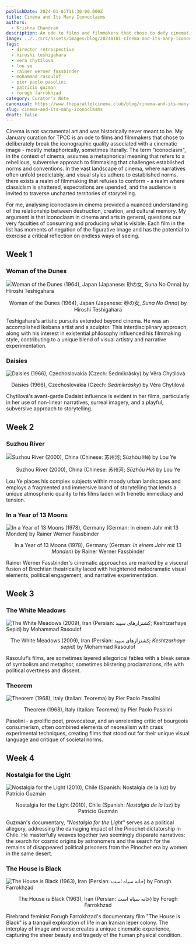 ```yaml
---
publishDate: 2024-01-01T11:30:00.000Z
title: Cinema and Its Many Iconoclasms
authors:
  - Krishna Chandran
description: An ode to films and filmmakers that chose to defy cinematic norms by challenging the symbolic or literal representations associated with a cinematic image.
image: ../../src/assets/images/blog/20240101-cinema-and-its-many-iconoclasms.jpeg
tags:
  - director retrospective
  - hiroshi teshigahara
  - vera chytilova
  - lou ye
  - rainer werner fassbinder
  - mohammad rasoulof
  - pier paolo pasolini
  - patricio guzman
  - forugh farrokhzad
category: Curator's Note
canonical: https://www.theparallelcinema.club/blog/cinema-and-its-many-iconoclasms
slug: cinema-and-its-many-iconoclasms
draft: false
---
```


<!-- markdownlint-configure-file {
  "no-inline-html": {
    "allowed_elements": [
      "center", "em"
    ]
  }
} -->

Cinema is not sacramental art and was historically never meant to be. My January curation for TPCC is an ode to films and filmmakers that chose to deliberately break the iconographic quality associated with a cinematic image - mostly metaphorically, sometimes literally. The term "iconoclasm", in the context of cinema, assumes a metaphorical meaning that refers to a rebellious, subversive approach to filmmaking that challenges established norms and conventions. In the vast landscape of cinema, where narratives often unfold predictably, and visual styles adhere to established norms, there exists a realm of filmmaking that refuses to conform - a realm where classicism is shattered, expectations are upended, and the audience is invited to traverse uncharted territories of storytelling.

For me, analysing iconoclasm in cinema provided a nuanced understanding of the relationship between destruction, creation, and cultural memory. My argument is that iconoclasm in cinema and arts in general, questions our very faculties of consuming and producing what is visible. Each film in the list has moments of negation of the figurative image and has the potential to exercise a critical reflection on endless ways of seeing.

## Week 1

### Woman of the Dunes

![Woman of the Dunes (1964), Japan (Japanese: 砂の女, Suna No Onna) by Hiroshi Teshigahara](https://www.themoviedb.org/t/p/original/sjsUQcUWLd38O3EE3WXdo8SEIdv.jpg)
<center>Woman of the Dunes (1964), Japan (Japanese: 砂の女, <em>Suna No Onna</em>) by Hiroshi Teshigahara</center>

Teshigahara's artistic pursuits extended beyond cinema. He was an accomplished Ikebana artist and a sculptor. This interdisciplinary approach, along with his interest in existential philosophy influenced his filmmaking style, contributing to a unique blend of visual artistry and narrative experimentation.

### Daisies

![Daisies (1966), Czechoslovakia (Czech: Sedmikrásky) by Věra Chytilová](https://www.themoviedb.org/t/p/original/A1Ajyl9qdUvK94ABteqEelk6M1Q.jpg)
<center>Daisies (1966), Czechoslovakia (Czech: <em>Sedmikrásky</em>) by Věra Chytilová</center>

Chytilová's avant-garde Dadaist influence is evident in her films, particularly in her use of non-linear narratives, surreal imagery, and a playful, subversive approach to storytelling.

## Week 2

### Suzhou River

![Suzhou River (2000), China (Chinese: 苏州河; Sūzhōu Hé) by Lou Ye](https://www.themoviedb.org/t/p/original/jKvRdqQRuAzdT5fx4lVUDFumyRH.jpg)
<center>Suzhou River (2000), China (Chinese: 苏州河; <em>Sūzhōu Hé</em>) by Lou Ye</center>

Lou Ye places his complex subjects within moody urban landscapes and employs a fragmented and immersive brand of storytelling that lends a unique atmospheric quality to his films laden with frenetic immediacy and tension.

### In a Year of 13 Moons

![In a Year of 13 Moons (1978), Germany (German: In einem Jahr mit 13 Monden) by Rainer Werner Fassbinder](https://www.themoviedb.org/t/p/original/rgduSnz2ETdKPk1D3QigAceEqny.jpg)
<center>In a Year of 13 Moons (1978), Germany (German: <em>In einem Jahr mit 13 Monden</em>) by Rainer Werner Fassbinder</center>

Rainer Werner Fassbinder's cinematic approaches are marked by a visceral fusion of Brechtian theatricality laced with heightened melodramatic visual elements, political engagement, and narrative experimentation.

## Week 3

### The White Meadows

![The White Meadows (2009), Iran (Persian: کشتزارهای سپید; Keshtzarhaye Sepid) by Mohammad Rasoulof](https://www.themoviedb.org/t/p/original/l8v7qikcKlW9qbwNQ7ZmndC6y5H.jpg)
<center>The White Meadows (2009), Iran (Persian: کشتزارهای سپید; <em>Keshtzarhaye sepid</em>) by Mohammad Rasoulof</center>

Rasouluf’s films, are sometimes layered allegorical fables with a bleak sense of symbolism and metaphor, sometimes blistering proclamations, rife with political overtness and dissent.

### Theorem

![Theorem (1968), Italy (Italian: Teorema) by Pier Paolo Pasolini](https://www.themoviedb.org/t/p/original/5LLUPjxGS7Yzts03dr1lcDi5TCK.jpg)
<center>Theorem (1968), Italy (Italian: <em>Teorema</em>) by Pier Paolo Pasolini</center>

Pasolini - a prolific poet, provocateur, and an unrelenting critic of bourgeois consumerism, often combined elements of neorealism with crass experimental techniques, creating films that stood out for their unique visual language and critique of societal norms.

## Week 4

### Nostalgia for the Light

![Nostalgia for the Light (2010), Chile (Spanish: Nostalgia de la luz) by Patricio Guzmán](https://www.themoviedb.org/t/p/original/tCKmhgt72QgfbyDb3S6FL6m9Wd3.jpg)
<center>Nostalgia for the Light (2010), Chile (Spanish: <em>Nostalgia de la luz</em>) by Patricio Guzmán</center>

Guzmán's documentary, *"Nostalgia for the Light"* serves as a political allegory, addressing the damaging impact of the Pinochet dictatorship in Chile. He masterfully weaves together two seemingly disparate narratives: the search for cosmic origins by astronomers and the search for the remains of disappeared political prisoners from the Pinochet era by women in the same desert.

### The House is Black

![The House is Black (1963), Iran (Persian: خانه سیاه است) by Forugh Farrokhzad](https://www.themoviedb.org/t/p/original/xhJh3xfSbRNSzqzs2ynsDsX4Sbd.jpg)
<center>The House is Black (1963), Iran (Persian: خانه سیاه است) by Forugh Farrokhzad</center>

Firebrand feminist Forugh Farrokhzad's documentary film "The House is Black" is a tranquil exploration of life in an Iranian leper colony. The interplay of image and verse creates a unique cinematic experience, capturing the sheer beauty and tragedy of the human physical condition.
